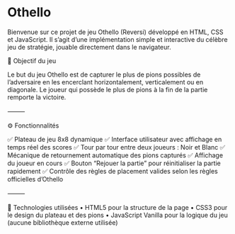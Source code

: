 # Othello
Bienvenue sur ce projet de jeu Othello (Reversi) développé en HTML, CSS et JavaScript. Il s’agit d’une implémentation simple et interactive du célèbre jeu de stratégie, jouable directement dans le navigateur.

🎯 Objectif du jeu

Le but du jeu Othello est de capturer le plus de pions possibles de l’adversaire en les encerclant horizontalement, verticalement ou en diagonale. Le joueur qui possède le plus de pions à la fin de la partie remporte la victoire.

⸻

⚙️ Fonctionnalités

✅ Plateau de jeu 8x8 dynamique
✅ Interface utilisateur avec affichage en temps réel des scores
✅ Tour par tour entre deux joueurs : Noir et Blanc
✅ Mécanique de retournement automatique des pions capturés
✅ Affichage du joueur en cours
✅ Bouton “Rejouer la partie” pour réinitialiser la partie rapidement
✅ Contrôle des règles de placement valides selon les règles officielles d’Othello

⸻

🧪 Technologies utilisées
	•	HTML5 pour la structure de la page
	•	CSS3 pour le design du plateau et des pions
	•	JavaScript Vanilla pour la logique du jeu (aucune bibliothèque externe utilisée)
